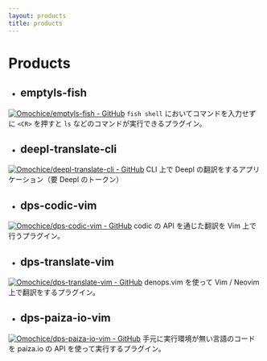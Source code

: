 ```yaml
---
layout: products
title: products
---
```


#  Products

- ## emptyls-fish
[![Omochice/emptyls-fish - GitHub](https://gh-card.dev/repos/Omochice/emptyls-fish.svg)](https://github.com/Omochice/emptyls-fish)
`fish shell` においてコマンドを入力せずに `<CR>` を押すと `ls` などのコマンドが実行できるプラグイン。

- ## deepl-translate-cli
[![Omochice/deepl-translate-cli - GitHub](https://gh-card.dev/repos/Omochice/deepl-translate-cli.svg)](https://github.com/Omochice/deepl-translate-cli)
CLI 上で Deepl の翻訳をするアプリケーション（要 Deepl のトークン）

- ## dps-codic-vim
[![Omochice/dps-codic-vim - GitHub](https://gh-card.dev/repos/Omochice/dps-codic-vim.svg)](https://github.com/Omochice/dps-codic-vim)
codic の API を通じた翻訳を Vim 上で行うプラグイン。

- ## dps-translate-vim
[![Omochice/dps-translate-vim - GitHub](https://gh-card.dev/repos/Omochice/dps-translate-vim.svg)](https://github.com/Omochice/dps-translate-vim)
denops.vim を使って Vim / Neovim 上で翻訳をするプラグイン。

- ## dps-paiza-io-vim
[![Omochice/dps-paiza-io-vim - GitHub](https://gh-card.dev/repos/Omochice/dps-paiza-io-vim.svg)](https://github.com/Omochice/dps-paiza-io-vim)
手元に実行環境が無い言語のコードを paiza.io の API を使って実行するプラグイン。
